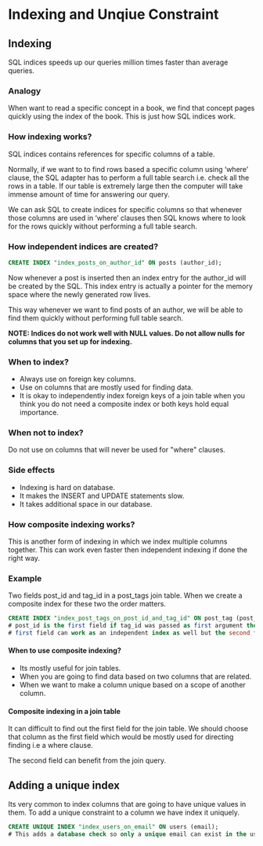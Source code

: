 
# Indexing and Unqiue Constraint

## Indexing
SQL indices speeds up our queries million times faster than average queries.

### Analogy
When want to read a specific concept in a book, we find that concept pages quickly using the index of the book. This is just how SQL indices work.

### How indexing works?
SQL indices contains references for specific columns of a table.

Normally, if we want to to find rows based a specific column using ‘where’ clause, the SQL adapter has to perform a full table search i.e. check all the rows in a table. If our table is extremely large then the computer will take immense amount of time for answering our query.

We can ask SQL to create indices for specific columns so that whenever those columns are used in ‘where’ clauses then SQL knows where to look for the rows quickly without performing a full table search.

### How independent indices are created?
```sql
CREATE INDEX "index_posts_on_author_id" ON posts (author_id);
```
Now whenever a post is inserted then an index entry for the author_id will be created by the SQL. This index entry is actually a pointer for the memory space where the newly generated row lives.

This way whenever we want to find posts of an author, we will be able to find them quickly without performing full table search.

**NOTE: Indices do not work well with NULL values. Do not allow nulls for columns that you set up for indexing.**

### When to index?
* Always use on foreign key columns.
* Use on columns that are mostly used for finding data.
* It is okay to independently index foreign keys of a join table when you think you do not need a composite index or both keys hold equal importance.

### When not to index?
Do not use on columns that will never be used for "where" clauses.

### Side effects
- Indexing is hard on database. 
- It makes the INSERT and UPDATE statements slow.
- It takes additional space in our database.

### How composite indexing works?
This is another form of indexing in which we index multiple columns together. This can work even faster then independent indexing if done the right way.
### Example
Two fields post\_id and tag\_id in a post_tags join table. When we create a composite index for these two the order matters.

```sql
CREATE INDEX "index_post_tags_on_post_id_and_tag_id" ON post_tag (post_id, tag_id);
# post_id is the first field if tag_id was passed as first argument then it would have been first field. Rememeber order matters.
# first field can work as an independent index as well but the second field cannot
```

#### When to use composite indexing?
- Its mostly useful for join tables.
- When you are going to find data based on two columns that are related.
- When we want to make a column unique based on a scope of another column.

#### Composite indexing in a join table
It can difficult to find out the first field for the join table. We should choose that column as the first field which would be mostly used for directing finding i.e a where clause.

The second field can benefit from the join query.

## Adding a unique index
Its very common to index columns that are going to have unique values in them. To add a unique constraint to a column we have index it uniquely.

```sql
CREATE UNIQUE INDEX "index_users_on_email" ON users (email);
# This adds a database check so only a unique email can exist in the users table
```

